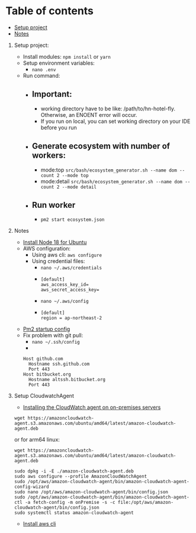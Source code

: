 # Table of contents

* [Setup project](#setup-project)
* [Notes](#setup-env)

1. Setup project:
    * Install modules:
      ```npm install``` or ```yarn```
    * Setup environment variables:
        - ```nano .env```
    * Run command:
        - ## Important:
            - working directory have to be like: /path/to/hn-hotel-fly. Otherwise, an ENOENT error will occur.
            - If you run on local, you can set working directory on your IDE before you run
        - ## Generate ecosystem with number of workers:
            - mode:top  ```src/bash/ecosystem_generator.sh --name dom --count 2 --mode top```
            - mode:detail  ```src/bash/ecosystem_generator.sh --name dom --count 2 --mode detail```
        - ## Run worker
            - ```pm2 start ecosystem.json```

2. Notes
    * [Install Node 18 for Ubuntu](https://github.com/nodesource/distributions)
    * AWS configuration:
        * Using aws cli: ```aws configure```
        * Using credential files:
            * ```nano ~/.aws/credentials```
            * ```
              [default]
              aws_access_key_id=
              aws_secret_access_key= 
              ```
            * ```nano ~/.aws/config```
            * ```
              [default]
              region = ap-northeast-2
              ```
    * [Pm2 startup config](https://pm2.keymetrics.io/docs/usage/startup/)
    * Fix problem with git pull:
        * ```nano ~/.ssh/config```
        *
        ```
        Host github.com
          Hostname ssh.github.com
          Port 443
        Host bitbucket.org
          Hostname altssh.bitbucket.org
          Port 443
        ```
3. Setup CloudwatchAgent
    * [Installing the CloudWatch agent on on-premises servers](https://docs.aws.amazon.com/AmazonCloudWatch/latest/monitoring/install-CloudWatch-Agent-on-premise.html)
    ```
   wget https://amazoncloudwatch-agent.s3.amazonaws.com/ubuntu/amd64/latest/amazon-cloudwatch-agent.deb
   ```
   or for arm64 linux:
   ```
   wget https://amazoncloudwatch-agent.s3.amazonaws.com/ubuntu/amd64/latest/amazon-cloudwatch-agent.deb
   ```
   ```
   sudo dpkg -i -E ./amazon-cloudwatch-agent.deb
   sudo aws configure --profile AmazonCloudWatchAgent
   sudo /opt/aws/amazon-cloudwatch-agent/bin/amazon-cloudwatch-agent-config-wizard
   sudo nano /opt/aws/amazon-cloudwatch-agent/bin/config.json
   sudo /opt/aws/amazon-cloudwatch-agent/bin/amazon-cloudwatch-agent-ctl -a fetch-config -m onPremise -s -c file:/opt/aws/amazon-cloudwatch-agent/bin/config.json
   sudo systemctl status amazon-cloudwatch-agent
   ```

    * [Install aws cli](https://docs.aws.amazon.com/cli/latest/userguide/getting-started-install.html)
   







   
